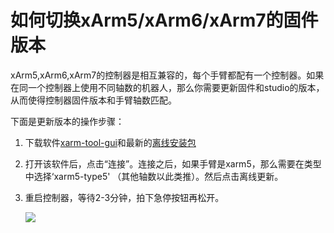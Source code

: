 # 如何切换xArm5/xArm6/xArm7的固件版本

xArm5,xArm6,xArm7的控制器是相互兼容的，每个手臂都配有一个控制器。如果在同一个控制器上使用不同轴数的机器人，那么你需要更新固件和studio的版本，从而使得控制器固件版本和手臂轴数匹配。 

下面是更新版本的操作步骤：

1. 下载软件[xarm-tool-gui](https://share.weiyun.com/yEmDjxq1)和最新的[离线安装包](https://share.weiyun.com/y9NqMVAW)

2. 打开该软件后，点击“连接”。连接之后，如果手臂是xarm5，那么需要在类型中选择‘xarm5-type5' （其他轴数以此类推）。然后点击离线更新。

3. 重启控制器，等待2-3分钟，拍下急停按钮再松开。

   

   ![](C:\Users\Kristin\AppData\Roaming\Typora\typora-user-images\image-20241021034816452.png)

   